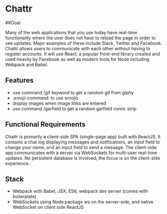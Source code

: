 # Chattr

##Goal

Many of the web applications that you use today have real-time functionality where the user does not have to reload the page in order to see updates. Major examples of these include Slack, Twitter and Facebook.
Chattr allows users to communicate with each other without having to register accounts. It will use React, a popular front-end library created and used heavily by Facebook as well as modern tools for Node including Webpack and Babel.

## Features
- use command /gif _keyword_ to get a random gif from giphy
- :_emoji-command_: to use emojis
- display images when image links are entered
- use command /garfield to get a random garfield comic strip

## Functional Requirements
Chattr is primarily a client-side SPA (single-page app) built with ReactJS. It contains a chat log displaying messages and notifications, an input field to change your name, and an input field to send a message. The client-side app communicates with a server via WebSockets for multi-user real-time updates. No persistent database is involved; the focus is on the client-side experience.

## Stack

- Webpack with Babel, JSX, ES6, webpack dev server (comes with boilerplate)
- WebSockets using Node package ws on the server-side, and native WebSocket on client side
ReactJS
